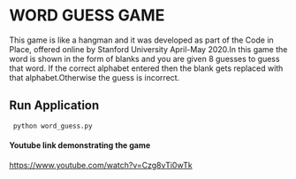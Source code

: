 # WORD GUESS GAME 
This game is like a hangman and it was developed as  part of the Code in Place, offered online by Stanford University April-May 2020.In this game the word is shown in the form of blanks and you are given 8 guesses to guess that word.
If the correct alphabet entered then the blank gets replaced with that alphabet.Otherwise
the guess is incorrect.

## Run Application
```buildoutcfg
 python word_guess.py
```

#### Youtube link demonstrating the game
https://www.youtube.com/watch?v=Czg8vTi0wTk
